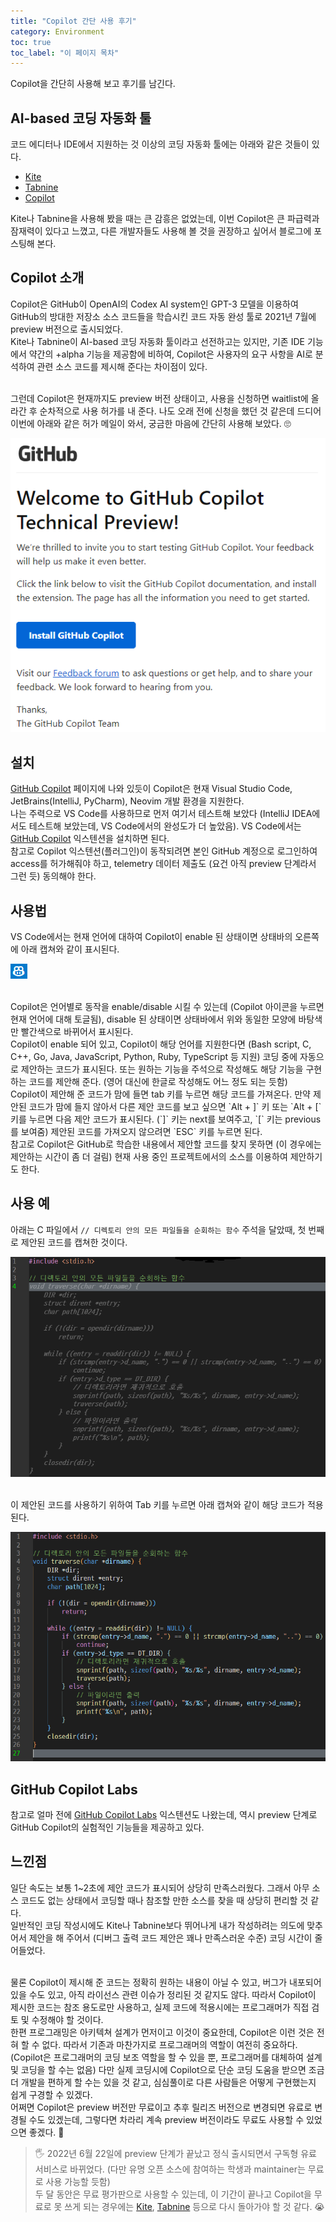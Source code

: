 ```yaml
---
title: "Copilot 간단 사용 후기"
category: Environment
toc: true
toc_label: "이 페이지 목차"
---
```


Copilot을 간단히 사용해 보고 후기를 남긴다.

## AI-based 코딩 자동화 툴
코드 에디터나 IDE에서 지원하는 것 이상의 코딩 자동화 툴에는 아래와 같은 것들이 있다.
- [Kite](https://www.kite.com/)
- [Tabnine](https://www.tabnine.com/)
- [Copilot](https://copilot.github.com/)

Kite나 Tabnine을 사용해 봤을 때는 큰 감흥은 없었는데, 이번 Copilot은 큰 파급력과 잠재력이 있다고 느꼈고, 다른 개발자들도 사용해 볼 것을 권장하고 싶어서 블로그에 포스팅해 본다.

## Copilot 소개
Copilot은 GitHub이 OpenAI의 Codex AI system인 GPT-3 모델을 이용하여 GitHub의 방대한 저장소 소스 코드들을 학습시킨 코드 자동 완성 툴로 2021년 7월에 preview 버전으로 출시되었다.  
Kite나 Tabnine이 AI-based 코딩 자동화 툴이라고 선전하고는 있지만, 기존 IDE 기능에서 약간의 +alpha 기능을 제공함에 비하여, Copilot은 사용자의 요구 사항을 AI로 분석하여 관련 소스 코드를 제시해 준다는 차이점이 있다.

<br>
그런데 Copilot은 현재까지도 preview 버전 상태이고, 사용을 신청하면 waitlist에 올라간 후 순차적으로 사용 허가를 내 준다. 나도 오래 전에 신청을 했던 것 같은데 드디어 이번에 아래와 같은 허가 메일이 와서, 궁금한 마음에 간단히 사용해 보았다. 🙄
<p><img src="/assets/images/copilot_invited.png"></p>
 
## 설치
[GitHub Copilot](https://github.com/github/copilot-docs) 페이지에 나와 있듯이 Copilot은 현재 Visual Studio Code, JetBrains(IntelliJ, PyCharm), Neovim 개발 환경을 지원한다.  
나는 주력으로 VS Code를 사용하므로 먼저 여기서 테스트해 보았다 (IntelliJ IDEA에서도 테스트해 보았는데, VS Code에서의 완성도가 더 높았음). VS Code에서는 [GitHub Copilot](https://marketplace.visualstudio.com/items?itemName=GitHub.copilot) 익스텐션을 설치하면 된다.  
참고로 Copilot 익스텐션(플러그인)이 동작되려면 본인 GitHub 계정으로 로그인하여 access를 허가해줘야 하고, telemetry 데이터 제출도 (요건 아직 preview 단계라서 그런 듯) 동의해야 한다.

## 사용법
VS Code에서는 현재 언어에 대하여 Copilot이 enable 된 상태이면 상태바의 오른쪽에 아래 캡쳐와 같이 표시된다.
<p><img src="/assets/images/copilot_status.png"></p>

<br>
Copilot은 언어별로 동작을 enable/disable 시킬 수 있는데 (Copilot 아이콘을 누르면 현재 언어에 대해 토글됨), disable 된 상태이면 상태바에서 위와 동일한 모양에 바탕색만 빨간색으로 바뀌어서 표시된다.

<br>
Copilot이 enable 되어 있고, Copilot이 해당 언어를 지원한다면 (Bash script, C, C++, Go, Java, JavaScript, Python, Ruby, TypeScript 등 지원) 코딩 중에 자동으로 제안하는 코드가 표시된다.  
또는 원하는 기능을 주석으로 작성해도 해당 기능을 구현하는 코드를 제안해 준다. (영어 대신에 한글로 작성해도 어느 정도 되는 듯함)

<br>
Copilot이 제안해 준 코드가 맘에 들면 tab 키를 누르면 해당 코드를 가져온다. 만약 제안된 코드가 맘에 들지 않아서 다른 제안 코드를 보고 싶으면 `Alt + ]` 키 또는 `Alt + [` 키를 누르면 다음 제안 코드가 표시된다. (`]` 키는 next를 보여주고, `[` 키는 previous를 보여줌) 제안된 코드를 가져오지 않으려면 `ESC` 키를 누르면 된다.

<br>
참고로 Copilot은 GitHub로 학습한 내용에서 제안할 코드를 찾지 못하면 (이 경우에는 제안하는 시간이 좀 더 걸림) 현재 사용 중인 프로젝트에서의 소스를 이용하여 제안하기도 한다.

## 사용 예
아래는 C 파일에서 `// 디렉토리 안의 모든 파일들을 순회하는 함수` 주석을 달았때, 첫 번째로 제안된 코드를 캡쳐한 것이다.
<p><img src="/assets/images/copilot_suggest.png"></p>

<br>
이 제안된 코드를 사용하기 위하여 Tab 키를 누르면 아래 캡쳐와 같이 해당 코드가 적용된다.
<p><img src="/assets/images/copilot_code.png"></p>

## GitHub Copilot Labs
참고로 얼마 전에 [GitHub Copilot Labs](https://marketplace.visualstudio.com/items?itemName=GitHub.copilot-labs&ssr=false#overview) 익스텐션도 나왔는데, 역시 preview 단계로 GitHub Copilot의 실험적인 기능들을 제공하고 있다.

## 느낀점
일단 속도는 보통 1~2초에 제안 코드가 표시되어 상당히 만족스러웠다. 그래서 아무 소스 코드도 없는 상태에서 코딩할 때나 참조할 만한 소스를 찾을 때 상당히 편리할 것 같다.  
일반적인 코딩 작성시에도 Kite나 Tabnine보다 뛰어나게 내가 작성하려는 의도에 맞추어서 제안을 해 주어서 (디버그 출력 코드 제안은 꽤나 만족스러운 수준) 코딩 시간이 줄어들었다.

<br>
물론 Copilot이 제시해 준 코드는 정확히 원하는 내용이 아닐 수 있고, 버그가 내포되어 있을 수도 있고, 아직 라이선스 관련 이슈가 정리된 것 같지도 않다. 따라서 Copilot이 제시한 코드는 참조 용도로만 사용하고, 실제 코드에 적용시에는 프로그래머가 직접 검토 및 수정해야 할 것이다.  

<br>
한편 프로그래밍은 아키텍쳐 설계가 먼저이고 이것이 중요한데, Copilot은 이런 것은 전혀 할 수 없다. 따라서 기존과 마찬가지로 프로그래머의 역할이 여전히 중요하다. (Copilot은 프로그래머의 코딩 보조 역할을 할 수 있을 뿐, 프로그래머를 대체하여 설계 및 코딩을 할 수는 없음)  
다만 실제 코딩시에 Copilot으로 단순 코딩 도움을 받으면 조금 더 개발을 편하게 할 수는 있을 것 같고, 심심풀이로 다른 사람들은 어떻게 구현했는지 쉽게 구경할 수 있겠다.

<br>
어쩌면 Copilot은 preview 버전만 무료이고 추후 릴리즈 버전으로 변경되면 유료로 변경될 수도 있겠는데, 그렇다면 차라리 계속 preview 버전이라도 무료도 사용할 수 있었으면 좋겠다. 🙏

>🖐 2022년 6월 22일에 preview 단계가 끝났고 정식 출시되면서 구독형 유료 서비스로 바뀌었다. (다만 유명 오픈 소스에 참여하는 학생과 maintainer는 무료로 사용 가능할 듯함)  
두 달 동안은 무료 평가판으로 사용할 수 있는데, 이 기간이 끝나고 Copilot을 무료로 못 쓰게 되는 경우에는 [Kite](https://www.kite.com/), [Tabnine](https://www.tabnine.com/) 등으로 다시 돌아가야 할 것 같다. 😭
